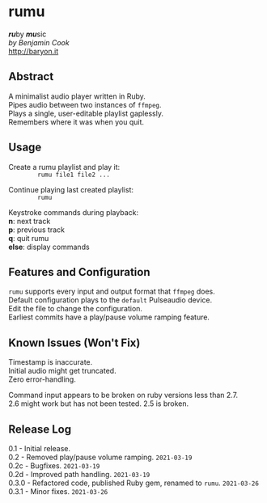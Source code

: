 # rumu

***ru***by ***mu***sic\
*by Benjamin Cook*\
<http://baryon.it>

## Abstract

A minimalist audio player written in Ruby.\
Pipes audio between two instances of `ffmpeg`.\
Plays a single, user-editable playlist gaplessly.\
Remembers where it was when you quit.

## Usage
Create a rumu playlist and play it:\
`        rumu file1 file2 ...`
	
Continue playing last created playlist:\
`        rumu`

Keystroke commands during playback:\
**n**: next track\
**p**: previous track\
**q**: quit rumu\
**else**: display commands

## Features and Configuration

`rumu` supports every input and output format that `ffmpeg` does.\
Default configuration plays to the `default` Pulseaudio device.\
Edit the file to change the configuration.\
Earliest commits have a play/pause volume ramping feature.

## Known Issues (Won't Fix)
Timestamp is inaccurate.\
Initial audio might get truncated.\
Zero error-handling.

Command input appears to be broken on ruby versions less than 2.7.\
2.6 might work but has not been tested. 2.5 is broken.

## Release Log
0.1 - Initial release.\
0.2 - Removed play/pause volume ramping. `2021-03-19`\
0.2c - Bugfixes. `2021-03-19`\
0.2d - Improved path handling. `2021-03-19`\
0.3.0 - Refactored code, published Ruby gem, renamed to `rumu`. `2021-03-26`
0.3.1 - Minor fixes. `2021-03-26`
